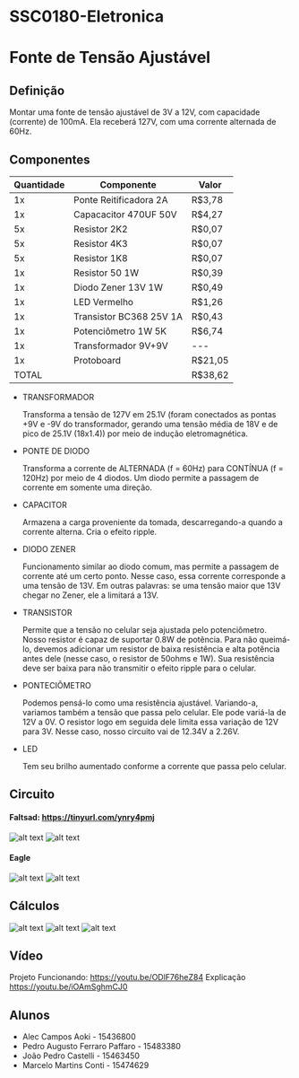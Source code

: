 # SSC0180-Eletronica
# Fonte de Tensão Ajustável
## Definição
Montar uma fonte de tensão ajustável de 3V a 12V, com capacidade (corrente) de 100mA.
Ela receberá 127V, com uma corrente alternada de 60Hz.
## Componentes
| Quantidade      | Componente              | Valor   |
| --------------- | ----------------------- | ------- |
| 1x              | Ponte Reitificadora 2A  | R$3,78  |
| 1x              | Capacacitor 470UF 50V   | R$4,27  |
| 5x              | Resistor 2K2            | R$0,07  |
| 5x              | Resistor 4K3            | R$0,07  |
| 5x              | Resistor 1K8            | R$0,07  |
| 1x              | Resistor 50 1W          | R$0,39  |
| 1x              | Diodo Zener 13V 1W      | R$0,49  |
| 1x              | LED Vermelho            | R$1,26  |
| 1x              | Transistor BC368 25V 1A | R$0,43  |
| 1x              | Potenciômetro 1W 5K     | R$6,74  |
| 1x              | Transformador 9V+9V     |   ---   |
| 1x              | Protoboard              | R$21,05 |
| TOTAL           |                         | R$38,62 |

- TRANSFORMADOR

   Transforma a tensão de 127V em 25.1V (foram conectados as pontas +9V e -9V do transformador, gerando uma tensão média de 18V e de pico de 25.1V (18x1.4)) por meio de indução eletromagnética.

- PONTE DE DIODO

   Transforma a corrente de ALTERNADA (f = 60Hz) para CONTÍNUA (f = 120Hz) por meio de 4 diodos.
   Um diodo permite a passagem de corrente em somente uma direção.

- CAPACITOR

   Armazena a carga proveniente da tomada, descarregando-a quando a corrente alterna. Cria o efeito ripple.

- DIODO ZENER

   Funcionamento similar ao diodo comum, mas permite a passagem de corrente até um certo ponto. Nesse caso, essa corrente corresponde a uma tensão de 13V.
   Em outras palavras: se uma tensão maior que 13V chegar no Zener, ele a limitará a 13V.

- TRANSISTOR

    Permite que a tensão no celular seja ajustada pelo potenciômetro. Nosso resistor é capaz de suportar 0.8W de potência. Para não queimá-lo, devemos adicionar um resistor de baixa resistência e alta potência antes dele (nesse caso, o resistor de 50ohms e 1W). Sua resistência deve ser baixa para não transmitir o efeito ripple para o celular.

- PONTECIÔMETRO

    Podemos pensá-lo como uma resistência ajustável. Variando-a, variamos também a tensão que passa pelo celular. Ele pode variá-la de 12V a 0V. O resistor logo em seguida dele limita essa variação de 12V para 3V. Nesse caso, nosso circuito vai de 12.34V a 2.26V.

- LED

    Tem seu brilho aumentado conforme a corrente que passa pelo celular.


## Circuito
#### Faltsad: https://tinyurl.com/ynry4pmj
![alt text](./Projeto_Fonte/circuito_falstad_f.png "Foto do Circuito no Falstad")
![alt text](./Projeto_Fonte/Protoboard_2.png "Foto do Circuito na Protoboard")

#### Eagle
![alt text](./Projeto_Fonte/eagle_1.jpeg "PCB no Eagle")
![alt text](./Projeto_Fonte/eagle_3(esquematico).jpeg "Esquemático no Eagle")

## Cálculos
![alt text](./Projeto_Fonte/calc_1.png "Cálculos 1")
![alt text](./Projeto_Fonte/calc_2.png "Cálculos 2")
![alt text](./Projeto_Fonte/calc_3.png "Cálculos 3")


## Vídeo
Projeto Funcionando: https://youtu.be/ODlF76heZ84
Explicação https://youtu.be/iOAmSghmCJ0

## Alunos
- Alec Campos Aoki - 15436800
- Pedro Augusto Ferraro Paffaro - 15483380
- João Pedro Castelli - 15463450
- Marcelo Martins Conti - 15474629